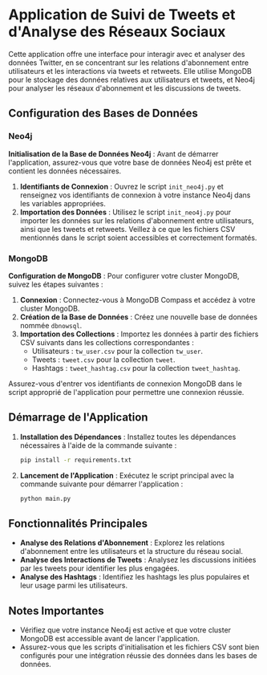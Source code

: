 # Application de Suivi de Tweets et d'Analyse des Réseaux Sociaux

Cette application offre une interface pour interagir avec et analyser des données Twitter, en se concentrant sur les relations d'abonnement entre utilisateurs et les interactions via tweets et retweets. Elle utilise MongoDB pour le stockage des données relatives aux utilisateurs et tweets, et Neo4j pour analyser les réseaux d'abonnement et les discussions de tweets.

## Configuration des Bases de Données

### Neo4j

**Initialisation de la Base de Données Neo4j** : Avant de démarrer l'application, assurez-vous que votre base de données Neo4j est prête et contient les données nécessaires.

1. **Identifiants de Connexion** : Ouvrez le script `init_neo4j.py` et renseignez vos identifiants de connexion à votre instance Neo4j dans les variables appropriées.
2. **Importation des Données** : Utilisez le script `init_neo4j.py` pour importer les données sur les relations d'abonnement entre utilisateurs, ainsi que les tweets et retweets. Veillez à ce que les fichiers CSV mentionnés dans le script soient accessibles et correctement formatés.

### MongoDB

**Configuration de MongoDB** : Pour configurer votre cluster MongoDB, suivez les étapes suivantes :

1. **Connexion** : Connectez-vous à MongoDB Compass et accédez à votre cluster MongoDB.
2. **Création de la Base de Données** : Créez une nouvelle base de données nommée `dbnowsql`.
3. **Importation des Collections** : Importez les données à partir des fichiers CSV suivants dans les collections correspondantes :
    - Utilisateurs : `tw_user.csv` pour la collection `tw_user`.
    - Tweets : `tweet.csv` pour la collection `tweet`.
    - Hashtags : `tweet_hashtag.csv` pour la collection `tweet_hashtag`.

Assurez-vous d'entrer vos identifiants de connexion MongoDB dans le script approprié de l'application pour permettre une connexion réussie.

## Démarrage de l'Application

1. **Installation des Dépendances** : Installez toutes les dépendances nécessaires à l'aide de la commande suivante :
    ```bash
    pip install -r requirements.txt
    ```
2. **Lancement de l'Application** : Exécutez le script principal avec la commande suivante pour démarrer l'application :
    ```bash
    python main.py
    ```

## Fonctionnalités Principales

- **Analyse des Relations d'Abonnement** : Explorez les relations d'abonnement entre les utilisateurs et la structure du réseau social.
- **Analyse des Interactions de Tweets** : Analysez les discussions initiées par les tweets pour identifier les plus engagées.
- **Analyse des Hashtags** : Identifiez les hashtags les plus populaires et leur usage parmi les utilisateurs.

## Notes Importantes

- Vérifiez que votre instance Neo4j est active et que votre cluster MongoDB est accessible avant de lancer l'application.
- Assurez-vous que les scripts d'initialisation et les fichiers CSV sont bien configurés pour une intégration réussie des données dans les bases de données.
